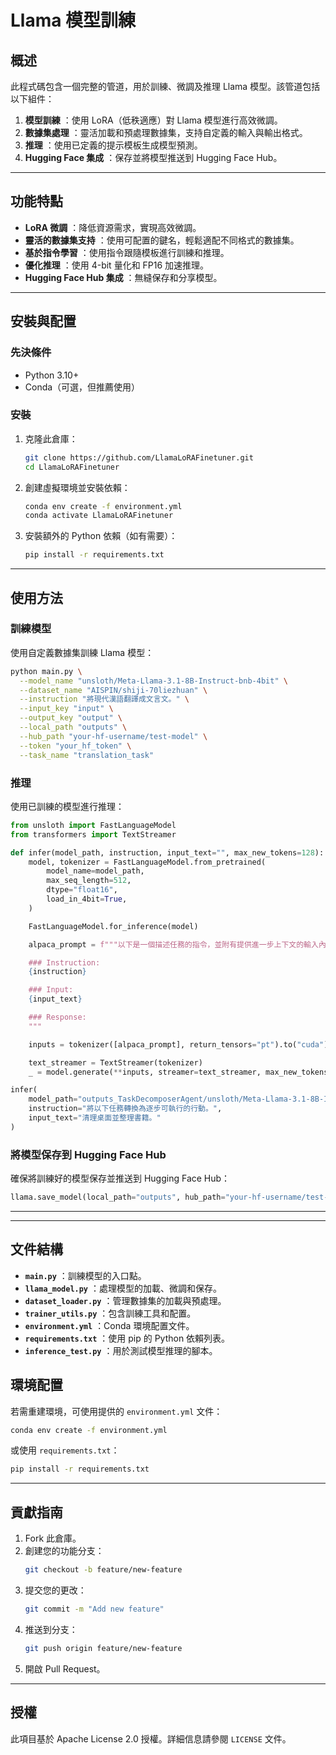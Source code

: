 # Llama 模型訓練

## 概述

此程式碼包含一個完整的管道，用於訓練、微調及推理 Llama 模型。該管道包括以下組件：

1. **模型訓練** ：使用 LoRA（低秩適應）對 Llama 模型進行高效微調。
2. **數據集處理** ：靈活加載和預處理數據集，支持自定義的輸入與輸出格式。
3. **推理** ：使用已定義的提示模板生成模型預測。
4. **Hugging Face 集成** ：保存並將模型推送到 Hugging Face Hub。

---

## 功能特點

* **LoRA 微調** ：降低資源需求，實現高效微調。
* **靈活的數據集支持** ：使用可配置的鍵名，輕鬆適配不同格式的數據集。
* **基於指令學習** ：使用指令跟隨模板進行訓練和推理。
* **優化推理** ：使用 4-bit 量化和 FP16 加速推理。
* **Hugging Face Hub 集成** ：無縫保存和分享模型。

---

## 安裝與配置

### 先決條件

* Python 3.10+
* Conda（可選，但推薦使用）

### 安裝

1. 克隆此倉庫：
   ```bash
   git clone https://github.com/LlamaLoRAFinetuner.git
   cd LlamaLoRAFinetuner
   ```
2. 創建虛擬環境並安裝依賴：
   ```bash
   conda env create -f environment.yml
   conda activate LlamaLoRAFinetuner
   ```
3. 安裝額外的 Python 依賴（如有需要）：
   ```bash
   pip install -r requirements.txt
   ```

---

## 使用方法

### 訓練模型

使用自定義數據集訓練 Llama 模型：

```bash
python main.py \
  --model_name "unsloth/Meta-Llama-3.1-8B-Instruct-bnb-4bit" \
  --dataset_name "AISPIN/shiji-70liezhuan" \
  --instruction "將現代漢語翻譯成文言文。" \
  --input_key "input" \
  --output_key "output" \
  --local_path "outputs" \
  --hub_path "your-hf-username/test-model" \
  --token "your_hf_token" \
  --task_name "translation_task"
```

### 推理

使用已訓練的模型進行推理：

```python
from unsloth import FastLanguageModel
from transformers import TextStreamer

def infer(model_path, instruction, input_text="", max_new_tokens=128):
    model, tokenizer = FastLanguageModel.from_pretrained(
        model_name=model_path,
        max_seq_length=512,
        dtype="float16",
        load_in_4bit=True,
    )

    FastLanguageModel.for_inference(model)

    alpaca_prompt = f"""以下是一個描述任務的指令，並附有提供進一步上下文的輸入內容。請撰寫適當的回應完成此請求。

    ### Instruction:
    {instruction}

    ### Input:
    {input_text}

    ### Response:
    """

    inputs = tokenizer([alpaca_prompt], return_tensors="pt").to("cuda")

    text_streamer = TextStreamer(tokenizer)
    _ = model.generate(**inputs, streamer=text_streamer, max_new_tokens=max_new_tokens)

infer(
    model_path="outputs_TaskDecomposerAgent/unsloth/Meta-Llama-3.1-8B-Instruct-bnb-4bit_TaskDecomposer_20250104_185454",
    instruction="將以下任務轉換為逐步可執行的行動。",
    input_text="清理桌面並整理書籍。"
)
```

### 將模型保存到 Hugging Face Hub

確保將訓練好的模型保存並推送到 Hugging Face Hub：

```python
llama.save_model(local_path="outputs", hub_path="your-hf-username/test-model", token="your_hf_token", task_name="translation_task")
```

---

---

## 文件結構

* **`main.py`** ：訓練模型的入口點。
* **`llama_model.py`** ：處理模型的加載、微調和保存。
* **`dataset_loader.py`** ：管理數據集的加載與預處理。
* **`trainer_utils.py`** ：包含訓練工具和配置。
* **`environment.yml`** ：Conda 環境配置文件。
* **`requirements.txt`** ：使用 pip 的 Python 依賴列表。
* **`inference_test.py`** ：用於測試模型推理的腳本。

## 環境配置

若需重建環境，可使用提供的 `environment.yml` 文件：

```bash
conda env create -f environment.yml
```

或使用 `requirements.txt`：

```bash
pip install -r requirements.txt
```

---

## 貢獻指南

1. Fork 此倉庫。
2. 創建您的功能分支：
   ```bash
   git checkout -b feature/new-feature
   ```
3. 提交您的更改：
   ```bash
   git commit -m "Add new feature"
   ```
4. 推送到分支：
   ```bash
   git push origin feature/new-feature
   ```
5. 開啟 Pull Request。

---

## 授權

此項目基於 Apache License 2.0 授權。詳細信息請參閱 `LICENSE` 文件。
